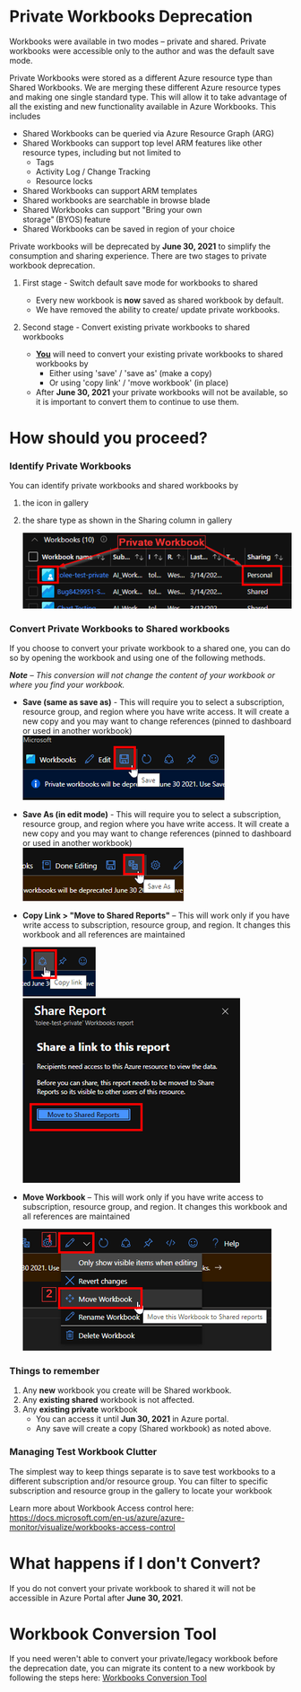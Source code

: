 # Private Workbooks Deprecation
Workbooks were available in two modes – private and shared. Private workbooks were accessible only to the author and was the default save mode.  

Private Workbooks were stored as a different Azure resource type than Shared Workbooks. We are merging these different Azure resource types and making one single standard type. This will allow it to take advantage of all the existing and new functionality available in Azure Workbooks. This includes 

- Shared Workbooks can be queried via Azure Resource Graph (ARG) 
- Shared Workbooks can support top level ARM features like other resource types, including but not limited to 
    - Tags 
    - Activity Log / Change Tracking 
    - Resource locks 
- Shared Workbooks can support ARM templates  
- Shared workbooks are searchable in browse blade  
- Shared Workbooks can support "Bring your own storage" (BYOS) feature 
- Shared Workbooks can be saved in region of your choice 

Private workbooks will be deprecated by **June 30, 2021** to simplify the consumption and sharing experience. There are two stages to private workbook deprecation.  

1. First stage - Switch default save mode for workbooks to shared 
    - Every new workbook is **now** saved as shared workbook by default. 
    - We have removed the ability to create/ update private workbooks. 
 
2. Second stage - Convert existing private workbooks to shared workbooks  
    - <ins>**You**</ins> will need to convert your existing private workbooks to shared workbooks by
        - Either using 'save' / 'save as' (make a copy)  
        - Or using 'copy link' / 'move workbook' (in place) 
    - After **June 30, 2021** your private workbooks will not be available, so it is important to convert them to continue to use them. 

# How should you proceed? 

### Identify Private Workbooks 

You can identify private workbooks and shared workbooks by  

1. the icon in gallery
2. the share type as shown in the Sharing column in gallery 

    ![Private vs Shared Workbook](../Images/PrivateWbDeprecation_NewGallery_Identify.png)

### Convert Private Workbooks to Shared workbooks 
If you choose to convert your private workbook to a shared one, you can do so by opening the workbook and using one of the following methods.  

_**Note** – This conversion will not change the content of your workbook or where you find your workbook._

- **Save (same as save as)** - This will require you to select a subscription, resource group, and region where you have write access.  It will create a new copy and you may want to change references (pinned to dashboard or used in another workbook)  
![save](../Images/PrivateWbDeprecation_Save.png)

- **Save As (in edit mode)** - This will require you to select a subscription, resource group, and region where you have write access. It will create a new copy and you may want to change references (pinned to dashboard or used in another workbook)  
![save as](../Images/PrivateWbDeprecation_SaveAs.png)

- **Copy Link > "Move to Shared Reports"** – This will work only if you have write access to subscription, resource group, and region. It changes this workbook and all references are maintained  

    ![copyLinks1](../Images/PrivateWorkbooksDeprecation_copyLink1.png)
    ![copyLinks2](../Images/PrivateWorkbooksDeprecation_copyLink2.png)

- **Move Workbook** – This will work only if you have write access to subscription, resource group, and region. It changes this workbook and all references are maintained      

    ![move](../Images/PrivateWbDeprecation_Move.png)
### Things to remember 

1. Any **new** workbook you create will be Shared workbook. 
2. Any **existing shared** workbook is not affected.  
3. Any **existing private** workbook 
    - You can access it until **Jun 30, 2021** in Azure portal.  
    - Any save will create a copy (Shared workbook) as noted above.  

### Managing Test Workbook Clutter 

The simplest way to keep things separate is to save test workbooks to a different subscription and/or resource group. You can filter to specific subscription and resource group in the gallery to locate your workbook  

Learn more about Workbook Access control here: https://docs.microsoft.com/en-us/azure/azure-monitor/visualize/workbooks-access-control 

# What happens if I don't Convert? 

If you do not convert your private workbook to shared it will not be accessible in Azure Portal after **June 30, 2021**. 

# Workbook Conversion Tool

If you need weren't able to convert your private/legacy workbook before the deprecation date, you can migrate its content to a new workbook by following the steps here: [Workbooks Conversion Tool](../LegacyAI/DeprecatedWorkbookRetrievalTool.md)